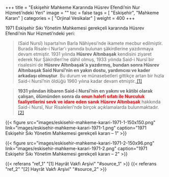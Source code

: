 +++
title = "Eskişehir Mahkeme Kararında Hüsrev Efendi’nin Nur Hizmeti’ndeki Yeri"
image = ""
toc = false
tags = [
    "Eskişehir",
    "Mahkeme Kararı"
]
categories = [
    "Orjinal Vesikalar"
]
weight = 400
+++



1971 Eskişehir Sıkı Yönetim Mahkemesi gerekçeli kararında Hüsrev Efendi’nin Nur Hizmeti’ndeki yeri:

>(Said Nursî) Isparta’nın Barla Nâhiyesi’nde ikamete mecbur edilmiştir. Burada Risale-i Nurlar’ı yanında bulunan şâkirdlerine yazdırmaya devam etmiştir. 1931 yılında  **Hüsrev Altınbaşak**  kendisini ziyaret ederek Nur Şâkirdleri’ne dâhil olmuş, 1933 yılında Said-i Nursî bir risalesini de  **Hüsrev Altınbaşak’a yazdırmış, bundan sonra Hüsrev Altınbaşak Said Nursî’nin en yakın dostu, yardımcısı ve kader arkadaşı olmuştur**. Bu durum ve münasebetleri gittikçe artan bir hızla Said-i Nursî’nin öldüğü 1960 yılına kadar devam etmiştir.<a name="source_1" href="#ref_1"> [1] </a>

>**1931 yılından itibaren Said-i Nursî’nin en yakını ve kâtibi olarak çalışan, ölümünden sonra da  <span style="color:red">onun halefi sıfatı ile Nurculuk faaliyetlerini sevk ve idare eden sanık Hüsrev Altınbaşak</span>** hakkında Said-i Nursî, Nur Risaleleri’nde birçok açıklamalarda bulunmaktadır. <a name="source_2" href="#ref_2"> [2] </a>

{{< figure src="images/eskisehir-mahkeme-karari-1971-1-150x150.png"
            link="images/eskisehir-mahkeme-karari-1971-1.png"
            caption="1971 Eskişehir Sıkı Yönetim Mahkemesi gerekçeli kararı – 1"
         >}}

{{< figure src="images/eskisehir-mahkeme-karari-1971-2-150x96.png"
        link="images/eskisehir-mahkeme-karari-1971-2.png"
        caption="1971 Eskişehir Sıkı Yönetim Mahkemesi gerekçeli kararı – 2"
        >}}

{{< referans "ref_1" "[1] Hayrât Vakfı Arşivi" "#source_1" >}}
{{< referans "ref_2" "[2] Hayrât Vakfı Arşivi" "#source_2" >}}
